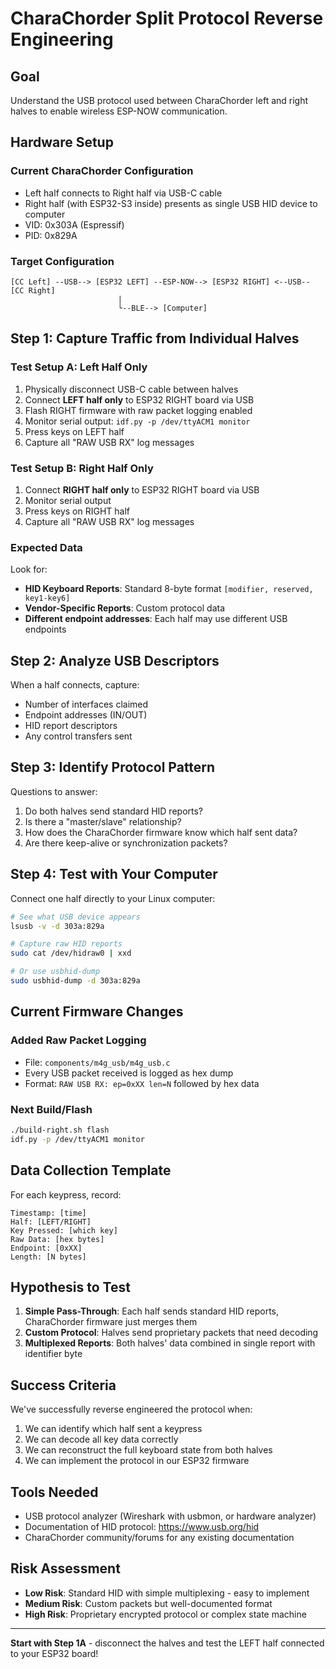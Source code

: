 # CharaChorder Split Protocol Reverse Engineering

## Goal
Understand the USB protocol used between CharaChorder left and right halves to enable wireless ESP-NOW communication.

## Hardware Setup

### Current CharaChorder Configuration
- Left half connects to Right half via USB-C cable
- Right half (with ESP32-S3 inside) presents as single USB HID device to computer
- VID: 0x303A (Espressif)
- PID: 0x829A

### Target Configuration
```
[CC Left] --USB--> [ESP32 LEFT] --ESP-NOW--> [ESP32 RIGHT] <--USB-- [CC Right]
                        |
                        └--BLE--> [Computer]
```

## Step 1: Capture Traffic from Individual Halves

### Test Setup A: Left Half Only
1. Physically disconnect USB-C cable between halves
2. Connect **LEFT half only** to ESP32 RIGHT board via USB
3. Flash RIGHT firmware with raw packet logging enabled
4. Monitor serial output: `idf.py -p /dev/ttyACM1 monitor`
5. Press keys on LEFT half
6. Capture all "RAW USB RX" log messages

### Test Setup B: Right Half Only
1. Connect **RIGHT half only** to ESP32 RIGHT board via USB
2. Monitor serial output
3. Press keys on RIGHT half
4. Capture all "RAW USB RX" log messages

### Expected Data

Look for:
- **HID Keyboard Reports**: Standard 8-byte format `[modifier, reserved, key1-key6]`
- **Vendor-Specific Reports**: Custom protocol data
- **Different endpoint addresses**: Each half may use different USB endpoints

## Step 2: Analyze USB Descriptors

When a half connects, capture:
- Number of interfaces claimed
- Endpoint addresses (IN/OUT)
- HID report descriptors
- Any control transfers sent

## Step 3: Identify Protocol Pattern

Questions to answer:
1. Do both halves send standard HID reports?
2. Is there a "master/slave" relationship?
3. How does the CharaChorder firmware know which half sent data?
4. Are there keep-alive or synchronization packets?

## Step 4: Test with Your Computer

Connect one half directly to your Linux computer:
```bash
# See what USB device appears
lsusb -v -d 303a:829a

# Capture raw HID reports
sudo cat /dev/hidraw0 | xxd

# Or use usbhid-dump
sudo usbhid-dump -d 303a:829a
```

## Current Firmware Changes

### Added Raw Packet Logging
- File: `components/m4g_usb/m4g_usb.c`
- Every USB packet received is logged as hex dump
- Format: `RAW USB RX: ep=0xXX len=N` followed by hex data

### Next Build/Flash
```bash
./build-right.sh flash
idf.py -p /dev/ttyACM1 monitor
```

## Data Collection Template

For each keypress, record:

```
Timestamp: [time]
Half: [LEFT/RIGHT]
Key Pressed: [which key]
Raw Data: [hex bytes]
Endpoint: [0xXX]
Length: [N bytes]
```

## Hypothesis to Test

1. **Simple Pass-Through**: Each half sends standard HID reports, CharaChorder firmware just merges them
2. **Custom Protocol**: Halves send proprietary packets that need decoding
3. **Multiplexed Reports**: Both halves' data combined in single report with identifier byte

## Success Criteria

We've successfully reverse engineered the protocol when:
1. We can identify which half sent a keypress
2. We can decode all key data correctly
3. We can reconstruct the full keyboard state from both halves
4. We can implement the protocol in our ESP32 firmware

## Tools Needed

- USB protocol analyzer (Wireshark with usbmon, or hardware analyzer)
- Documentation of HID protocol: https://www.usb.org/hid
- CharaChorder community/forums for any existing documentation

## Risk Assessment

- **Low Risk**: Standard HID with simple multiplexing - easy to implement
- **Medium Risk**: Custom packets but well-documented format
- **High Risk**: Proprietary encrypted protocol or complex state machine

---

**Start with Step 1A** - disconnect the halves and test the LEFT half connected to your ESP32 board!
